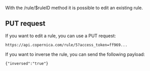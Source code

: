 With the /rule/\$ruleID method it is possible to edit an existing rule.

PUT request
-----------

If you want to edit a rule, you can use a PUT request:

```
https://api.copernica.com/rule/5?access_token=ff969...
```

If you want to inverse the rule, you can send the following payload:

```
{"inversed":"true"}
```
